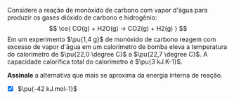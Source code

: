 Considere a reação de monóxido de carbono com vapor d'água para produzir os gases dióxido de carbono e hidrogênio:
$$
    \ce{ CO(g) + H2O(g) -> CO2(g) + H2(g) }
$$
Em um experimento $\pu{1,4 g}$ de monóxido de carbono reagem com excesso de vapor d'água em um calorímetro de bomba eleva a temperatura do calorímetro de $\pu{22,0 \degree C}$ a $\pu{22,7 \degree C}$. A capacidade calorífica total do calorímetro é $\pu{3 kJ.K-1}$.

**Assinale** a alternativa que mais se aproxima da energia interna de reação.

- [x] $\pu{-42 kJ.mol-1}$
